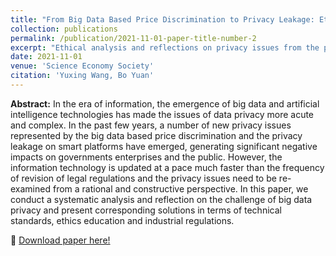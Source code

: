 ```yaml
---
title: "From Big Data Based Price Discrimination to Privacy Leakage: Ethical Analysis and Reflections on Privacy Issues from the Perspective of Hardware and Software"
collection: publications
permalink: /publication/2021-11-01-paper-title-number-2
excerpt: "Ethical analysis and reflections on privacy issues from the perspective of hardware and software. <br/><img src='/images/eth.jpg' width=300>"
date: 2021-11-01
venue: 'Science Economy Society'
citation: 'Yuxing Wang, Bo Yuan'
---
```

**Abstract:** In the era of information, the emergence of big data and artificial intelligence technologies has made the issues of data privacy more acute and complex. In the past few years, a number of new privacy issues represented by the big data based price discrimination and the privacy leakage on smart platforms have emerged, generating significant negative impacts on governments enterprises and the public. However, the information technology is updated at a pace much faster than the frequency of revision of legal regulations and the privacy issues need to be re-examined from a rational and constructive perspective. In this paper, we conduct a systematic analysis and reflection on the challenge of big data privacy and present corresponding solutions in terms of technical standards, ethics education and industrial regulations.

&#x1F4C2; [Download paper here!](https://kns.cnki.net/kcms/detail/detail.aspx?doi=10.19946/j.issn.1006-2815.2021.03.006)<br />